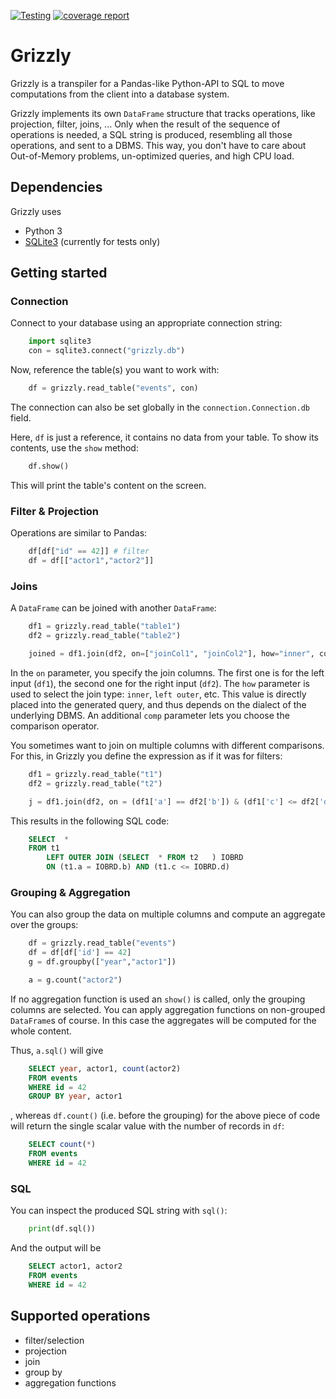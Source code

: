 [![Testing](https://dbgit.prakinf.tu-ilmenau.de/code/grizzly/badges/master/pipeline.svg)](https://dbgit.prakinf.tu-ilmenau.de/code/grizzly/commits/master)
[![coverage report](https://dbgit.prakinf.tu-ilmenau.de/code/grizzly/badges/master/coverage.svg)](https://dbgit.prakinf.tu-ilmenau.de/code/grizzly/commits/master)

# Grizzly

Grizzly is a transpiler for a Pandas-like Python-API to SQL to move computations from the client into a database system.

Grizzly implements its own `DataFrame` structure that tracks operations, like projection, filter, joins, ...
Only when the result of the sequence of operations is needed, a SQL string is produced, resembling all those operations, and sent to a DBMS.
This way, you don't have to care about Out-of-Memory problems, un-optimized queries, and high CPU load.

## Dependencies
Grizzly uses
  - Python 3
  - [SQLite3](https://docs.python.org/2/library/sqlite3.html) (currently for tests only)


## Getting started

### Connection
Connect to your database using an appropriate connection string:
```python
    import sqlite3
    con = sqlite3.connect("grizzly.db")
```
Now, reference the table(s) you want to work with:
```python
    df = grizzly.read_table("events", con)
```

The connection can also be set globally in the `connection.Connection.db` field.

Here, `df` is just a reference, it contains no data from your table.
To show its contents, use the `show` method:
```python
    df.show()
```
This will print the table's content on the screen. 

### Filter & Projection
Operations are similar to Pandas:
```python
    df[df["id" == 42]] # filter
    df = df[["actor1","actor2"]]
```
### Joins

A `DataFrame` can be joined with another `DataFrame`:
```python
    df1 = grizzly.read_table("table1")
    df2 = grizzly.read_table("table2")

    joined = df1.join(df2, on=["joinCol1", "joinCol2"], how="inner", comp='=')
```
In the `on` parameter, you specify the join columns. The first one is for the left input (`df1`), the second one for the right input (`df2`).
The `how` parameter is used to select the join type: `inner`, `left outer`, etc. This value is directly placed into the generated query, and thus depends on 
the dialect of the underlying DBMS. An additional `comp` parameter lets you choose the comparison operator.

You sometimes want to join on multiple columns with different comparisons. For this, in Grizzly you define the expression as if it was for filters:
```python
    df1 = grizzly.read_table("t1")
    df2 = grizzly.read_table("t2")

    j = df1.join(df2, on = (df1['a'] == df2['b']) & (df1['c'] <= df2['d']), how="left outer")
```

This results in the following SQL code:
```sql    
    SELECT  * 
    FROM t1  
        LEFT OUTER JOIN (SELECT  * FROM t2   ) IOBRD 
        ON (t1.a = IOBRD.b) AND (t1.c <= IOBRD.d)
```
### Grouping & Aggregation

You can also group the data on multiple columns and compute an aggregate over the groups:
```python
    df = grizzly.read_table("events") 
    df = df[df['id'] == 42]
    g = df.groupby(["year","actor1"])

    a = g.count("actor2")
```
If no aggregation function is used an `show()` is called, only the grouping columns are selected.
You can apply aggregation functions on non-grouped `DataFrame`s of course. In this case the aggregates will be computed for the whole content.

Thus, `a.sql()` will give
```sql
    SELECT year, actor1, count(actor2) 
    FROM events
    WHERE id = 42
    GROUP BY year, actor1
```
, whereas `df.count()` (i.e. before the grouping) for the above piece of code will return the single scalar value with the number of records in `df`:
```sql
    SELECT count(*) 
    FROM events
    WHERE id = 42
```

### SQL

You can inspect the produced SQL string with `sql()`:
```python
    print(df.sql())
```
And the output will be 
```sql
    SELECT actor1, actor2
    FROM events
    WHERE id = 42
```

## Supported operations
  - filter/selection
  - projection
  - join
  - group by
  - aggregation functions